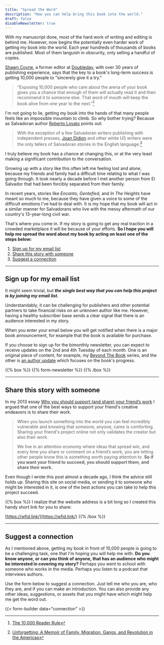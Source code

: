 ```yaml
---
title: "Spread the Word"
description: "How you can help bring this book into the world."
draft: false
disableNewsletter: true
---
```


With my manuscript done, most of the hard work of writing and editing is behind me. However, now begins the potentially even harder work of getting my book into the world. Each year hundreds of thousands of books are published. Most of them languish in obscurity, only selling a handful of copies.

[Shawn Coyne](https://storygrid.com/about/), a former editor at [Doubleday](<https://en.wikipedia.org/wiki/Doubleday_(publisher)>), with over 30 years of publishing experience, says that the key to a book's long-term success is getting 10,000 people to "sincerely give it a try."

> "Exposing 10,000 people who care about the arena of your book gives you a chance that enough of them will actually read it and then recommend it to someone else. That word of mouth will keep the book alive from one year to the next."[^1]

I'm not going to lie, getting my book into the hands of that many people feels like an impossible mountain to climb. So why bother trying? Because as Salvadoran author [Roberto Lovato](https://robertolovato.com) points out:

> With the exception of a few Salvadoran writers publishing with independent presses, [Joan Didion](https://en.wikipedia.org/wiki/Joan_Didion) and other white US writers were the only tellers of Salvadoran stories in the English language.[^2]

I truly believe my book has a chance at changing this, or at the very least making a significant contribution to the conversation.

Growing up with a story like this often left me feeling lost and alone, because my friends and family had a difficult time relating to what I was going through. It took nearly a decade before I met another person from El Salvador that had been forcibly separated from their family.

In recent years, stories like _Encanto_, _Gentefied_, and _In The Heights_ have meant so much to me, because they have given a voice to some of the difficult emotions I've had to deal with. It is my hope that my book will act in a similar manner for Salvadorans who live with the messy aftermath of our country's 13-year-long civil war.

That's where you come in. If my story is going to get any real traction in a crowded marketplace it will be because of your efforts. **So I hope you will help me spread the word about my book by acting on least one of the steps below:**

1. [Sign up for my email list](#sign-up-for-my-email-list)
2. [Share this story with someone](#share-this-story-with-someone)
3. [Suggest a connection](#suggest-a-connection)

---

## Sign up for my email list

It might seem trivial, but **_the single best way that you can help this project is by joining my email list._**

Understandably, it can be challenging for publishers and other potential partners to take financial risks on an unknown author like me. However, having a healthy subscriber base sends a clear signal that there is an audience interested in my story.

When you enter your email below you will get notified when there is a major book announcement, for example that the book is available for purchase.

If you choose to sign up for the bimonthly newsletter, you can expect to receive updates on the 2nd and 4th Tuesday of each month. One is an original piece of content, for example, my [Beyond The Book](https://nelsonroberto.com/beyond-the-book/) series, and the other is [an author update](https://nelsonroberto.com/newsletter/) which focuses on the book's progress.

{{% box %}}
{{% form-newsletter %}}
{{% /box %}}

---

## Share this story with someone

In my 2013 essay [Why you should support (and share) your friend’s work](https://medium.com/i-m-h-o/why-you-should-support-and-share-your-friends-work-dba326805b02) I argued that one of the best ways to support your friend's creative endeavors is to share their work.

> When you launch something into the world you can feel incredibly vulnerable and knowing that someone, anyone, cares is comforting. Sharing your friend's project online not only validates the creator but also their work.
>
> We live in an attention economy where ideas that spread win, and every time you share or comment on a friend’s work, you are letting other people know this is something worth paying attention to. **So if you want your friend to succeed, you should support them, and share their work.**

Even though I wrote this post almost a decade ago, I think the advice still holds up. Sharing this site on social media, or sending it to someone who might be interested in it, is one of the best actions you can take to help this project succeed.

{{% box %}}
I realize that the website address is a bit long so I created this handy short link for you to share:

[https://wfid.link/](https://wfid.link/)
{{% /box %}}

---

## Suggest a connection

As I mentioned above, getting my book in front of 10,000 people is going to be a challenging task, one that I'm hoping you will help me with. **Do you know anyone, or can you think of anyone, that has an audience who might be interested in covering my story?** Perhaps you went to school with someone who works in the media. Perhaps you listen to a podcast that interviews authors.

Use the form below to suggest a connection. Just tell me who you are, who they are, and if you can make an introduction. You can also provide any other ideas, suggestions, or assets that you might have which might help me get the word out.

{{< form-builder data="connection" >}}

[^1]: [The 10,000 Reader Rule](https://stevenpressfield.com/2015/11/the-10000-reader-rule/)
[^2]: [Unforgetting: A Memoir of Family, Migration, Gangs, and Revolution in the Americas](https://amzn.to/3qZidkX)
